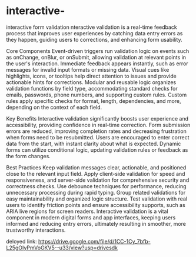 # interactive-
interactive form validation
nteractive validation is a real-time feedback process that improves user experiences by catching data entry errors as they happen, guiding users to corrections, and enhancing form usability.

Core Components
Event-driven triggers run validation logic on events such as onChange, onBlur, or onSubmit, allowing validation at relevant points in the user's interaction.
Immediate feedback appears instantly, such as error messages for invalid input formats or missing data.
Visual cues like highlights, icons, or tooltips help direct attention to issues and provide actionable hints for corrections.
Modular and reusable logic organizes validation functions by field type, accommodating standard checks for emails, passwords, phone numbers, and supporting custom rules.
Custom rules apply specific checks for format, length, dependencies, and more, depending on the context of each field.

Key Benefits
Interactive validation significantly boosts user experience and accessibility, providing confidence in real-time correction.
Form submission errors are reduced, improving completion rates and decreasing frustration when forms need to be resubmitted.
Users are encouraged to enter correct data from the start, with instant clarity about what is expected.
Dynamic forms can utilize conditional logic, updating validation rules or feedback as the form changes.

Best Practices
Keep validation messages clear, actionable, and positioned close to the relevant input field.
Apply client-side validation for speed and responsiveness, and server-side validation for comprehensive security and correctness checks.
Use debounce techniques for performance, reducing unnecessary processing during rapid typing.
Group related validations for easy maintainability and organized logic structure.
Test validation with real users to identify friction points and ensure accessibility supports, such as ARIA live regions for screen readers.
Interactive validation is a vital component in modern digital forms and app interfaces, keeping users informed and reducing entry errors, ultimately resulting in smoother, more trustworthy interactions.

deloyed link:
https://drive.google.com/file/d/1CC-1Cy_7bfb-L25gOIyPmVoGKV5--u33/view?usp=drivesdk
